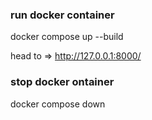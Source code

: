 ### run docker container

docker compose up --build

head to => http://127.0.0.1:8000/

### stop docker ontainer

docker compose down
